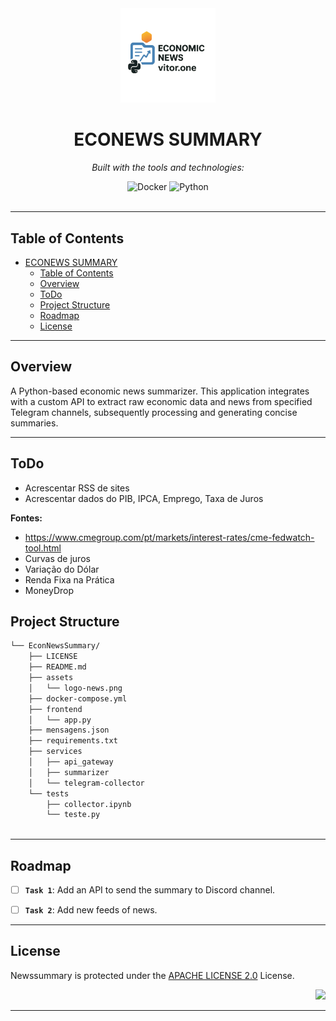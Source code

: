 <div id="top">

<!-- HEADER STYLE: CLASSIC -->
<div align="center">

<img src="assets/logo-news.png" width="30%" style="position: relative; top: 0; right: 0;" alt="Project Logo"/>

# ECONEWS SUMMARY


<em>Built with the tools and technologies:</em>

<img src="https://img.shields.io/badge/Docker-2496ED.svg?style=default&logo=Docker&logoColor=white" alt="Docker">
<img src="https://img.shields.io/badge/Python-3776AB.svg?style=default&logo=Python&logoColor=white" alt="Python">

</div>
<br>

---

## Table of Contents

- [ECONEWS SUMMARY](#econews-summary)
  - [Table of Contents](#table-of-contents)
  - [Overview](#overview)
  - [ToDo](#todo)
  - [Project Structure](#project-structure)
  - [Roadmap](#roadmap)
  - [License](#license)

---

## Overview
A Python-based economic news summarizer. This application integrates with a custom API to extract raw economic data and news from specified Telegram channels, subsequently processing and generating concise summaries.

---

## ToDo
- Acrescentar RSS de sites
- Acrescentar dados do PIB, IPCA, Emprego, Taxa de Juros

**Fontes:**
- https://www.cmegroup.com/pt/markets/interest-rates/cme-fedwatch-tool.html
- Curvas de juros
- Variação do Dólar
- Renda Fixa na Prática
- MoneyDrop

## Project Structure

```sh
└── EconNewsSummary/
    ├── LICENSE
    ├── README.md
    ├── assets
    │   └── logo-news.png
    ├── docker-compose.yml
    ├── frontend
    │   └── app.py
    ├── mensagens.json
    ├── requirements.txt
    ├── services
    │   ├── api_gateway
    │   ├── summarizer
    │   └── telegram-collector
    └── tests
        ├── collector.ipynb
        └── teste.py
    
```

---

## Roadmap

- [ ] **`Task 1`**: Add an API to send the summary to Discord channel.
- [ ] **`Task 2`**: Add new feeds of news.


---

## License

Newssummary is protected under the [APACHE LICENSE 2.0](http://www.apache.org/licenses/LICENSE-2.0) License.

<div align="right">

[![][back-to-top]](#top)

</div>

[back-to-top]: https://img.shields.io/badge/-BACK_TO_TOP-151515?style=flat-square


---
